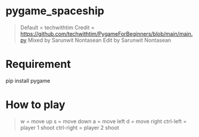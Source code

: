 # pygame_spaceship
> Default = techwithtim
> Credit  = https://github.com/techwithtim/PygameForBeginners/blob/main/main.py
> Mixed by Sarunwit Nontasean
> Edit by Sarunwit Nontasean

# Requirement
pip install pygame

# How to play
> w = move up
> s = move down
> a = move left
> d = move right
> ctrl-left = player 1 shoot
> ctrl-right = player 2 shoot
